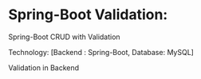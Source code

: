 # Spring-Boot Validation:
Spring-Boot CRUD with Validation

Technology: [Backend : Spring-Boot, Database: MySQL] 

Validation in Backend
